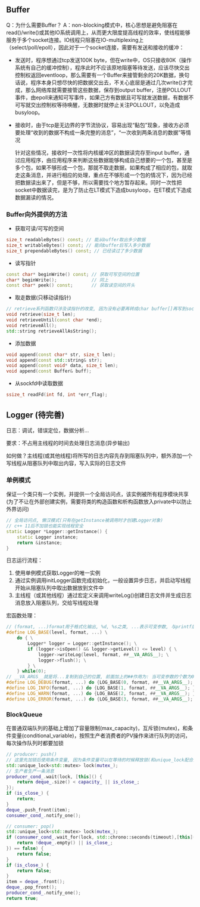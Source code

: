 ## Buffer
Q：为什么需要Buffer？
A：non-blocking模式中，核心思想是避免阻塞在read()/write()或其他IO系统调用上，从而更大限度提高线程的效率，使线程能够服务于多个socket连接。IO线程只阻塞在IO-multiplexing上（select/poll/epoll），因此对于一个socket连接，需要有发送和接收的缓冲：

- 发送时，程序想通过tcp发送100K byte，但在write中，OS只接收80K（操作系统有自己的缓冲控制），程序此时不应该原地阻塞等待发送，应该尽快交出控制权返回eventloop，那么需要有一个Buffer来接管剩余的20K数据，换句话说，程序本身只想尽快的把数据交出去，不关心底层是通过几次write()才完成，那么网络库就需要接管这些数据，保存到output buffer，注册POLLOUT事件，由epoll来通知可写事件，如果己方有数据且可写就发送数据，有数据不可写就交出控制权等待唤醒，无数据时就停止关注POLLOUT，以免造成busyloop。

- 接收时，由于tcp是无边界的字节流协议，容易出现“黏包”现象，接收方必须要处理“收到的数据不构成一条完整的消息”，“一次收到两条消息的数据”等情况

  针对这些情况，接收时一次性将内核缓冲区的数据读完存至input buffer，通过应用程序，由应用程序来判断这些数据能够构成自己想要的一个包，甚至是多个包，如果不够形成一个包，那就不取走数据，如果构成了相应的包，就取走这条消息，并进行相应的处理，重点在不够形成一个包的情况下，因为已经把数据读出来了，但是不够，所以需要找个地方暂存起来。同时一次性把socket中数据读完，是为了防止在LT模式下造成busyloop，在ET模式下造成数据漏读的情况。

### Buffer向外提供的方法
- 获取可读/可写的空间
```c++
size_t readableBytes() const; // 能从buffer取出多少数据
size_t writableBytes() const; // 能向buffer后写入多少数据
size_t prependableBytes() const; // 已经读过了多少数据
```
- 读写指针
```c++
const char* beginWrite() const; // 获取可写空间的位置
char* beginWrite();             // 同上
const char* peek() const;       // 获取读空间的开头
```
- 取走数据(只移动读指针)
```c++
// retrieve系列函数只涉及读指针的改变, 因为没有必要再转成char buffer[]再写到socket中
void retrieve(size_t len);
void retrieveUntil(const char *end);
void retrieveAll();
std::string retrieveAllAsString();
```
- 添加数据
```c++
void append(const char* str, size_t len);
void append(const std::string& str);
void append(const void* data, size_t len);
void append(const Buffer& buff);
```
- 从sockfd中读取数据
```c++
ssize_t readFd(int fd, int *err_flag);
```

## Logger (待完善)

日志：调试，错误定位，数据分析...

要求：不占用主线程的时间去处理日志消息(异步输出)

如何做？主线程(或其他线程)将所写的日志内容先存到阻塞队列中，额外添加一个写线程从阻塞队列中取出内容，写入实际的日志文件

### 单例模式

保证一个类只有一个实例，并提供一个全局访问点，该实例被所有程序模块共享(为了不让在外部创建实例，需要将类的构造函数和析构函数放入private中以防止外界访问)

```c++
// 全局访问点, 懒汉模式(只有在getInstance被调用时才创建Logger对象)
// c++ 11后不加锁也能实现线程安全
static Logger *Logger::getInstance() {
    static Logger instance;
    return &instance;
}
```

日志运行流程：

1. 使用单例模式获取Logger的唯一实例
2. 通过实例调用initLogger函数完成初始化，一般设置异步日志，并启动写线程开始从阻塞队列中取出数据放到文件中
3. 主线程（或其他线程）通过宏定义来调用writeLog()创建日志文件并生成日志消息放入阻塞队列，交给写线程处理

宏函数处理：

```c++
// (format, ...)format用于格式化输出, %d, %s之类, ...表示可变参数, 与printf后面带的变量一个作用
#define LOG_BASE(level, format, ...) \
    do { \
        Logger* logger = Logger::getInstance(); \
        if (logger->isOpen() && logger->getLevel() <= level) { \
            logger->writeLog(level, format, ##__VA_ARGS__); \
            logger->flush(); \
        } \
    } while(0);
// __VA_ARGS__就是将...复制到自己的位置, 前面加上的##作用为: 当可变参数的个数为0时, 其可以把前面多余的 , 删去, 防止编译错误(宏是单纯的文本替换)
#define LOG_DEBUG(format, ...) do {LOG_BASE(0, format, ##__VA_ARGS__); } while(0);
#define LOG_INFO(format, ...) do {LOG_BASE(1, format, ##__VA_ARGS__); } while(0);
#define LOG_WARN(format, ...) do {LOG_BASE(2, format, ##__VA_ARGS__); } while(0);
#define LOG_ERROR(format, ...) do {LOG_BASE(3, format, ##__VA_ARGS__); } while(0);
```



### BlockQueue

在普通双端队列的基础上增加了容量限制(max_capacity)，互斥锁(mutex)，和条件变量(conditional_variable)，按照生产者消费者的PV操作来进行队列的访问，每次操作队列时都要加锁

```c++
// producer: push()
// 这里先加锁后使用条件变量, 因为条件变量可以在等待的时候释放锁(和unique_lock配合), 与PV伪代码相反
std::unique_lock<std::mutex> lock(mutex_);
// 生产者生产一条消息
producer_cond_.wait(lock, [this]() {
    return deque_.size() < capacity_ || is_close_;
});
if (is_close_) {
    return;
}
deque_.push_front(item);
consumer_cond_.notify_one();
```

```c++
// consumer: pop()
std::unique_lock<std::mutex> lock(mutex_);
if (consumer_cond_.wait_for(lock, std::chrono::seconds(timeout),[this]() {
    return !deque_.empty() || is_close_;
}) == false) {
    return false;
}
if (is_close_) {
    return false;
}
item = deque_.front();
deque_.pop_front();
producer_cond_.notify_one();
return true;
```





